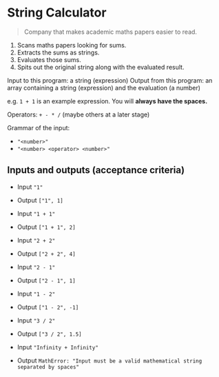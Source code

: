 # String Calculator

> Company that makes academic maths papers easier to read.

1. Scans maths papers looking for sums.
2. Extracts the sums as strings.
3. Evaluates those sums.
4. Spits out the original string along with the evaluated result.

Input to this program: a string (expression)
Output from this program: an array containing a string (expression) and the evaluation (a number)

e.g. `1 + 1` is an example expression. You will **always have the spaces.**

Operators: `+ - * /` (maybe others at a later stage)

Grammar of the input: 

- `"<number>"`
- `"<number> <operator> <number>"`

## Inputs and outputs (acceptance criteria)

- Input `"1"`
- Output `["1", 1]`

- Input `"1 + 1"`
- Output `["1 + 1", 2]`

- Input `"2 + 2"`
- Output `["2 + 2", 4]`

- Input `"2 - 1"`
- Output `["2 - 1", 1]`

- Input `"1 - 2"`
- Output `["1 - 2", -1]`

- Input `"3 / 2"`
- Output `["3 / 2", 1.5]`

- Input `"Infinity + Infinity"`
- Output `MathError: "Input must be a valid mathematical string separated by spaces"`

